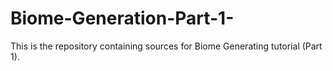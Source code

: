 # Biome-Generation-Part-1-
This is the repository containing sources for Biome Generating tutorial (Part 1).

